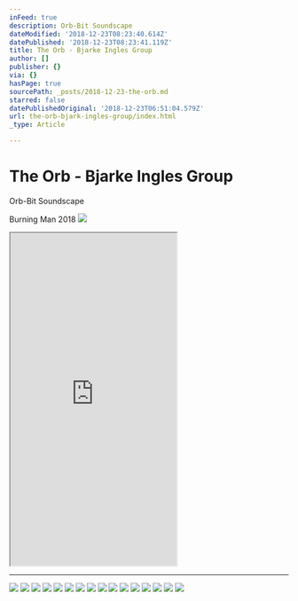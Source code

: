```yaml
---
inFeed: true
description: Orb-Bit Soundscape
dateModified: '2018-12-23T08:23:40.614Z'
datePublished: '2018-12-23T08:23:41.119Z'
title: The Orb - Bjarke Ingles Group
author: []
publisher: {}
via: {}
hasPage: true
sourcePath: _posts/2018-12-23-the-orb.md
starred: false
datePublishedOriginal: '2018-12-23T06:51:04.579Z'
url: the-orb-bjark-ingles-group/index.html
_type: Article

---
```

# The Orb - Bjarke Ingles Group

Orb-Bit Soundscape

Burning Man 2018
![](https://the-grid-user-content.s3-us-west-2.amazonaws.com/b18ab72d-3652-4c5b-b3c7-6febdaf10fc2.jpg)

<iframe src="https://the-grid.github.io/ed-userhtml/?g=eJyFUMtuhDAM_BUUaTlCKNptefZbAjGLuwFHiQHRr28o2h72Uvng8ciP8dQa18jzbqARVmmN87283pK36yWSR1SWPDLSXDowinGFSrQ1Dk5NEHnXN2Jktr5MU2vUDi5ZcQJKeprSFTVQmsv3Is-K28enWpiOpiaLezLkmmEoijyPGTlcl3G3G5wPYMmxU8iNFH_SnipU58ksDFXYVcrKwMAhbah5LDMpL9UIeB_5xCL61dmR0-AaEdZt0D2QlTG0DYsxvncAczTR9yv1Urd1ev4cQHCsrQONlv9xQFl8kl8-2JaeU-0Phs2C6Q" height="600" style=""></iframe>

---

![](https://the-grid-user-content.s3-us-west-2.amazonaws.com/0e39be69-db20-4387-bceb-0cd841c8e34b.jpg)
![](https://the-grid-user-content.s3-us-west-2.amazonaws.com/05f24d01-2fed-41f6-8478-077d0e374c67.jpg)
![](https://the-grid-user-content.s3-us-west-2.amazonaws.com/7a041f71-1883-41d5-8698-3ff7665c01c3.jpg)
![](https://the-grid-user-content.s3-us-west-2.amazonaws.com/01de1947-412e-4848-92a0-e30f3a81369e.jpg)
![](https://the-grid-user-content.s3-us-west-2.amazonaws.com/45caea91-caff-4564-8303-ecef6866a9d6.jpg)
![](https://the-grid-user-content.s3-us-west-2.amazonaws.com/a4633bb9-cfc8-4ebb-a09b-d7275876b924.jpg)
![](https://the-grid-user-content.s3-us-west-2.amazonaws.com/c6e9c37c-be42-4352-a65c-aeb2c9dc58da.png)
![](https://the-grid-user-content.s3-us-west-2.amazonaws.com/2c5e869b-6edf-4965-bdef-ebf32da342d5.jpg)
![](https://the-grid-user-content.s3-us-west-2.amazonaws.com/e2b274e4-d8a3-4eb4-895a-d67102412e8a.jpg)
![](https://the-grid-user-content.s3-us-west-2.amazonaws.com/f6184809-99f3-4ecc-85e2-71e889f92529.jpg)
![](https://the-grid-user-content.s3-us-west-2.amazonaws.com/6ad1396e-6710-44a2-b12f-4c3065ee8b74.png)
![](https://the-grid-user-content.s3-us-west-2.amazonaws.com/736b4f77-94c9-448f-94bf-d01eb252cc80.png)
![](https://the-grid-user-content.s3-us-west-2.amazonaws.com/a1d7825d-a760-46e4-aa7b-37059d1dd909.png)
![](https://the-grid-user-content.s3-us-west-2.amazonaws.com/d49eda7a-8a5f-4be7-876a-ec08354eac34.jpg)
![](https://the-grid-user-content.s3-us-west-2.amazonaws.com/229bc7de-5836-4f94-8f54-c3f65ea58fc7.jpg)
![](https://the-grid-user-content.s3-us-west-2.amazonaws.com/c7d4d5b9-e611-4c36-af69-27b9f75a504c.jpg)